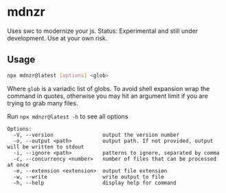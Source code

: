 # mdnzr

Uses swc to modernize your js.
Status: Experimental and still under development. Use at your own risk.

## Usage

```sh
npx mdnzr@latest [options] <glob>
```

Where `glob` is a variadic list of globs. To avoid shell expansion wrap the command in quotes, otherwise you may hit
an argument limit if you are trying to grab many files.

Run `npx mdnzr@latest -h` to see all options 

```
Options:
  -V, --version                output the version number
  -o, --output <path>          output path. If not provided, output will be written to stdout
  -i, --ignore <path>          patterns to ignore, separated by comma
  -c, --concurrency <number>   number of files that can be processed at once
  -e, --extension <extension>  output file extension
  -w, --write                  write output to file
  -h, --help                   display help for command
```